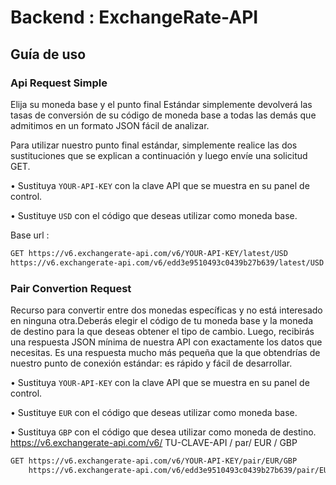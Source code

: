 # Backend : ExchangeRate-API

## Guía de uso

### Api Request Simple

Elija su moneda base y el punto final Estándar simplemente devolverá las tasas de conversión de su código de moneda base a todas las demás que admitimos en un formato JSON fácil de analizar.

Para utilizar nuestro punto final estándar, simplemente realice las dos sustituciones que se explican a continuación y luego envíe una solicitud GET.

• Sustituya `YOUR-API-KEY` con la clave API que se muestra en su panel de control.

• Sustituye `USD` con el código que deseas utilizar como moneda base.

Base url :

``` bash
GET https://v6.exchangerate-api.com/v6/YOUR-API-KEY/latest/USD
https://v6.exchangerate-api.com/v6/edd3e9510493c0439b27b639/latest/USD
```

### Pair Convertion Request

Recurso para convertir entre dos monedas específicas y no está interesado en ninguna otra.Deberás elegir el código de tu moneda base y la moneda de destino para la que deseas obtener el tipo de cambio. Luego, recibirás una respuesta JSON mínima de nuestra API con exactamente los datos que necesitas. Es una respuesta mucho más pequeña que la que obtendrías de nuestro punto de conexión estándar: es rápido y fácil de desarrollar.

• Sustituya `YOUR-API-KEY` con la clave API que se muestra en su panel de control.

• Sustituye `EUR` con el código que deseas utilizar como moneda base.

• Sustituya `GBP` con el código que desea utilizar como moneda de destino.
https://v6.exchangerate-api.com/v6/ TU-CLAVE-API / par/ EUR / GBP

``` bash
GET https://v6.exchangerate-api.com/v6/YOUR-API-KEY/pair/EUR/GBP
    https://v6.exchangerate-api.com/v6/edd3e9510493c0439b27b639/pair/EUR/GBP
```


